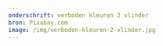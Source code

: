 ```yaml
---
onderschrift: verboden kleuren 2 vlinder
bron: Pixabay.com
image: /img/verboden-kleuren-2-vlinder.jpg
---
```

